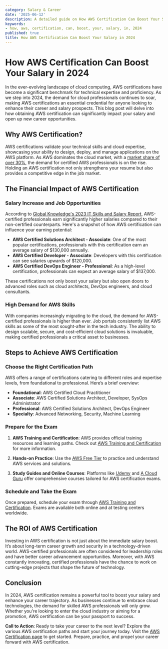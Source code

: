 ```yaml
---
category: Salary & Career
date: '2025-06-12'
description: A detailed guide on How AWS Certification Can Boost Your Salary in 2024
keywords:
- how, aws, certification, can, boost, your, salary, in, 2024
published: true
title: How AWS Certification Can Boost Your Salary in 2024
---
```


# How AWS Certification Can Boost Your Salary in 2024

In the ever-evolving landscape of cloud computing, AWS certifications have become a significant benchmark for technical expertise and proficiency. As we step into 2024, the demand for cloud professionals continues to soar, making AWS certifications an essential credential for anyone looking to enhance their career and salary prospects. This blog post will delve into how obtaining AWS certification can significantly impact your salary and open up new career opportunities.

## Why AWS Certification?

AWS certifications validate your technical skills and cloud expertise, showcasing your ability to design, deploy, and manage applications on the AWS platform. As AWS dominates the cloud market, with a [market share of over 30%](https://aws.amazon.com/marketplace), the demand for certified AWS professionals is on the rise. Holding an AWS certification not only strengthens your resume but also provides a competitive edge in the job market.

## The Financial Impact of AWS Certification

### Salary Increase and Job Opportunities

According to [Global Knowledge's 2023 IT Skills and Salary Report](https://www.globalknowledge.com/us-en/content/salary-report/), AWS-certified professionals earn significantly higher salaries compared to their non-certified counterparts. Here's a snapshot of how AWS certification can influence your earning potential:

- **AWS Certified Solutions Architect - Associate**: One of the most popular certifications, professionals with this certification earn an average salary of $130,000 annually.
- **AWS Certified Developer - Associate**: Developers with this certification can see salaries upwards of $120,000.
- **AWS Certified DevOps Engineer - Professional**: As a high-level certification, professionals can expect an average salary of $137,000.

These certifications not only boost your salary but also open doors to advanced roles such as cloud architects, DevOps engineers, and cloud consultants.

### High Demand for AWS Skills

With companies increasingly migrating to the cloud, the demand for AWS-certified professionals is higher than ever. Job portals consistently list AWS skills as some of the most sought-after in the tech industry. The ability to design scalable, secure, and cost-efficient cloud solutions is invaluable, making certified professionals a critical asset to businesses.

## Steps to Achieve AWS Certification

### Choose the Right Certification Path

AWS offers a range of certifications catering to different roles and expertise levels, from foundational to professional. Here’s a brief overview:

- **Foundational**: AWS Certified Cloud Practitioner
- **Associate**: AWS Certified Solutions Architect, Developer, SysOps Administrator
- **Professional**: AWS Certified Solutions Architect, DevOps Engineer
- **Specialty**: Advanced Networking, Security, Machine Learning

### Prepare for the Exam

1. **AWS Training and Certification**: AWS provides official training resources and learning paths. Check out [AWS Training and Certification](https://aws.amazon.com/training/) for more information.
  
2. **Hands-on Practice**: Use the [AWS Free Tier](https://aws.amazon.com/free/) to practice and understand AWS services and solutions.

3. **Study Guides and Online Courses**: Platforms like [Udemy](https://www.udemy.com/) and [A Cloud Guru](https://acloudguru.com/) offer comprehensive courses tailored for AWS certification exams.

### Schedule and Take the Exam

Once prepared, schedule your exam through [AWS Training and Certification](https://aws.amazon.com/certification/). Exams are available both online and at testing centers worldwide.

## The ROI of AWS Certification

Investing in AWS certification is not just about the immediate salary boost. It’s about long-term career growth and security in a technology-driven world. AWS-certified professionals are often considered for leadership roles and have better career advancement opportunities. Moreover, with AWS constantly innovating, certified professionals have the chance to work on cutting-edge projects that shape the future of technology.

## Conclusion

In 2024, AWS certification remains a powerful tool to boost your salary and enhance your career trajectory. As businesses continue to embrace cloud technologies, the demand for skilled AWS professionals will only grow. Whether you're looking to enter the cloud industry or aiming for a promotion, AWS certification can be your passport to success.

**Call to Action**: Ready to take your career to the next level? Explore the various AWS certification paths and start your journey today. Visit the [AWS Certification page](https://aws.amazon.com/certification/) to get started. Prepare, practice, and propel your career forward with AWS certification.